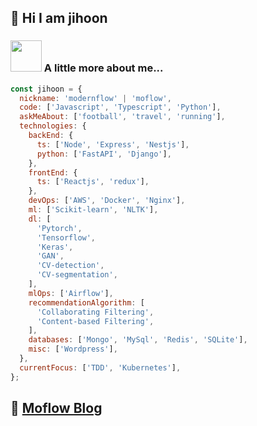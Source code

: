 ## 👋 Hi I am jihoon

### <img src="https://media.giphy.com/media/VgCDAzcKvsR6OM0uWg/giphy.gif" width="50"> A little more about me...

```javascript
const jihoon = {
  nickname: 'modernflow' | 'moflow',
  code: ['Javascript', 'Typescript', 'Python'],
  askMeAbout: ['football', 'travel', 'running'],
  technologies: {
    backEnd: {
      ts: ['Node', 'Express', 'Nestjs'],
      python: ['FastAPI', 'Django'],
    },
    frontEnd: {
      ts: ['Reactjs', 'redux'],
    },
    devOps: ['AWS', 'Docker', 'Nginx'],
    ml: ['Scikit-learn', 'NLTK'],
    dl: [
      'Pytorch',
      'Tensorflow',
      'Keras',
      'GAN',
      'CV-detection',
      'CV-segmentation',
    ],
    mlOps: ['Airflow'],
    recommendationAlgorithm: [
      'Collaborating Filtering',
      'Content-based Filtering',
    ],
    databases: ['Mongo', 'MySql', 'Redis', 'SQLite'],
    misc: ['Wordpress'],
  },
  currentFocus: ['TDD', 'Kubernetes'],
};
```

## :green_book: [Moflow Blog](https://modernflow.tistory.com/)
